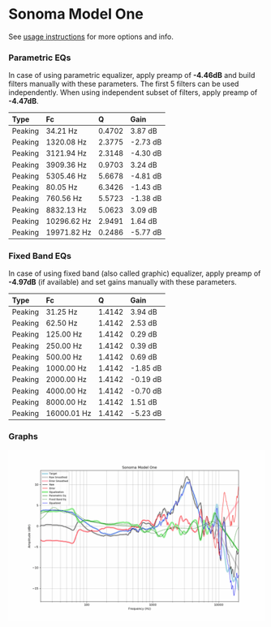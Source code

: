 # Sonoma Model One
See [usage instructions](https://github.com/jaakkopasanen/AutoEq#usage) for more options and info.

### Parametric EQs
In case of using parametric equalizer, apply preamp of **-4.46dB** and build filters manually
with these parameters. The first 5 filters can be used independently.
When using independent subset of filters, apply preamp of **-4.47dB**.

| Type    | Fc          |      Q | Gain     |
|:--------|:------------|:-------|:---------|
| Peaking | 34.21 Hz    | 0.4702 | 3.87 dB  |
| Peaking | 1320.08 Hz  | 2.3775 | -2.73 dB |
| Peaking | 3121.94 Hz  | 2.3148 | -4.30 dB |
| Peaking | 3909.36 Hz  | 0.9703 | 3.24 dB  |
| Peaking | 5305.46 Hz  | 5.6678 | -4.81 dB |
| Peaking | 80.05 Hz    | 6.3426 | -1.43 dB |
| Peaking | 760.56 Hz   | 5.5723 | -1.38 dB |
| Peaking | 8832.13 Hz  | 5.0623 | 3.09 dB  |
| Peaking | 10296.62 Hz | 2.9491 | 1.64 dB  |
| Peaking | 19971.82 Hz | 0.2486 | -5.77 dB |

### Fixed Band EQs
In case of using fixed band (also called graphic) equalizer, apply preamp of **-4.97dB**
(if available) and set gains manually with these parameters.

| Type    | Fc          |      Q | Gain     |
|:--------|:------------|:-------|:---------|
| Peaking | 31.25 Hz    | 1.4142 | 3.94 dB  |
| Peaking | 62.50 Hz    | 1.4142 | 2.53 dB  |
| Peaking | 125.00 Hz   | 1.4142 | 0.29 dB  |
| Peaking | 250.00 Hz   | 1.4142 | 0.39 dB  |
| Peaking | 500.00 Hz   | 1.4142 | 0.69 dB  |
| Peaking | 1000.00 Hz  | 1.4142 | -1.85 dB |
| Peaking | 2000.00 Hz  | 1.4142 | -0.19 dB |
| Peaking | 4000.00 Hz  | 1.4142 | -0.70 dB |
| Peaking | 8000.00 Hz  | 1.4142 | 1.51 dB  |
| Peaking | 16000.01 Hz | 1.4142 | -5.23 dB |

### Graphs
![](./Sonoma%20Model%20One.png)